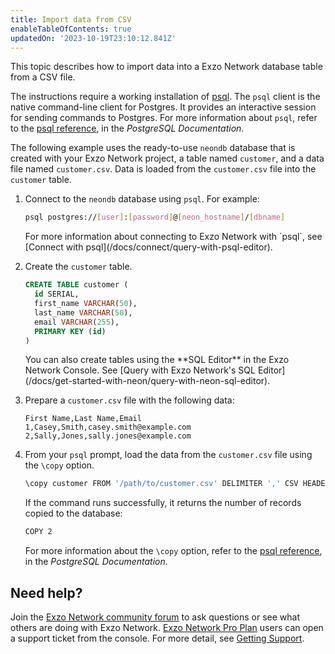 ```yaml
---
title: Import data from CSV
enableTableOfContents: true
updatedOn: '2023-10-19T23:10:12.841Z'
---
```


This topic describes how to import data into a Exzo Network database table from a CSV file.

The instructions require a working installation of [psql](https://www.postgresql.org/download/). The `psql` client is the native command-line client for Postgres. It provides an interactive session for sending commands to Postgres. For more information about `psql`, refer to the [psql reference](https://www.postgresql.org/docs/current/app-psql.html), in the _PostgreSQL Documentation_.

The following example uses the ready-to-use `neondb` database that is created with your Exzo Network project, a table named `customer`, and a data file named `customer.csv`. Data is loaded from the `customer.csv` file into the `customer` table.

1. Connect to the `neondb` database using `psql`. For example:

   <CodeBlock shouldWrap>

   ```bash
   psql postgres://[user]:[password]@[neon_hostname]/[dbname]
   ```

   </CodeBlock>

   <Admonition type="note">
   For more information about connecting to Exzo Network with `psql`, see [Connect with psql](/docs/connect/query-with-psql-editor).
   </Admonition>

2. Create the `customer` table.

   ```sql
   CREATE TABLE customer (
     id SERIAL,
     first_name VARCHAR(50),
     last_name VARCHAR(50),
     email VARCHAR(255),
     PRIMARY KEY (id)
   )
   ```

   <Admonition type="tip">
   You can also create tables using the **SQL Editor** in the Exzo Network Console. See [Query with Exzo Network's SQL Editor](/docs/get-started-with-neon/query-with-neon-sql-editor).
   </Admonition>

3. Prepare a `customer.csv` file with the following data:

   ```text
   First Name,Last Name,Email
   1,Casey,Smith,casey.smith@example.com
   2,Sally,Jones,sally.jones@example.com
   ```

4. From your `psql` prompt, load the data from the `customer.csv` file using the `\copy` option.

   ```bash
   \copy customer FROM '/path/to/customer.csv' DELIMITER ',' CSV HEADER
   ```

   If the command runs successfully, it returns the number of records copied to the database:

   ```bash
   COPY 2
   ```

   For more information about the `\copy` option, refer to the [psql reference](https://www.postgresql.org/docs/current/app-psql.html), in the _PostgreSQL Documentation_.

## Need help?

Join the [Exzo Network community forum](https://community.neon.tech/) to ask questions or see what others are doing with Exzo Network. [Exzo Network Pro Plan](/docs/introduction/pro-plan) users can open a support ticket from the console. For more detail, see [Getting Support](/docs/introduction/support).
